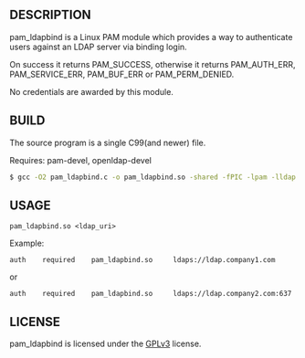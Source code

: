 ## DESCRIPTION
pam_ldapbind is a Linux PAM module which provides a way to authenticate users against an LDAP server via binding login.

On success it returns PAM_SUCCESS, otherwise it returns PAM_AUTH_ERR, PAM_SERVICE_ERR, PAM_BUF_ERR or PAM_PERM_DENIED.

No credentials are awarded by this module.
## BUILD
The source program is a single C99(and newer) file.

Requires: pam-devel, openldap-devel

```bash
$ gcc -O2 pam_ldapbind.c -o pam_ldapbind.so -shared -fPIC -lpam -lldap -Wno-implicit-function-declaration
```
## USAGE
```
pam_ldapbind.so <ldap_uri>
```
Example:
```
auth    required    pam_ldapbind.so     ldaps://ldap.company1.com
```
or
```
auth    required    pam_ldapbind.so     ldaps://ldap.company2.com:637
```
## LICENSE
pam_ldapbind is licensed under the [GPLv3](LICENSE) license.
